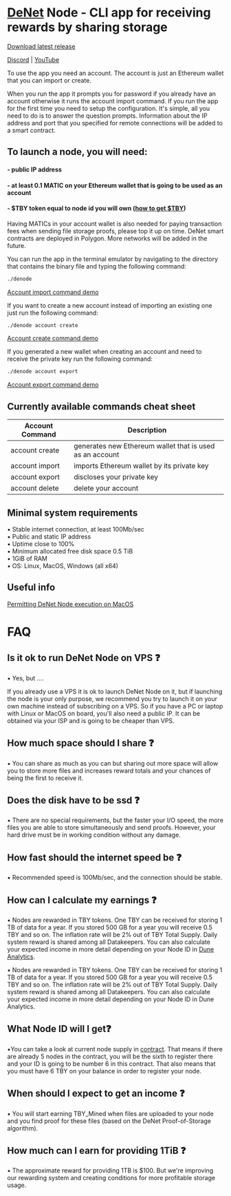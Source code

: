 # [DeNet](https://denet.pro) Node - CLI app for receiving rewards by sharing storage

[Download latest release](https://github.com/DeNetPRO/Node/releases/latest)

[Discord](https://discord.gg/cPz9m4cSWv) |
[YouTube](https://www.youtube.com/channel/UCeCxt3tYbtSkJvaznNjQimQ)

To use the app you need an account. The account is just an Ethereum wallet that you can import or create.

When you run the app it prompts you for password if you already have an account otherwise it runs the account import command.
If you run the app for the first time you need to setup the configuration. It's simple, all you need to do is to answer the question prompts.
Information about the IP address and port that you specified for remote connections will be added to a smart contract.

## To launch a node, you will need:
#### - public IP address
#### - at least 0.1 MATIC on your Ethereum wallet that is going to be used as an account 
#### - $TBY token equal to node id you will own ([how to get $TBY](./doc/deposit.md))

Having MATICs in your account wallet is also needed for paying transaction fees when sending file storage proofs, please top it up on time. DeNet smart contracts are deployed in Polygon. More networks will be added in the future.

You can run the app in the terminal emulator by navigating to the directory that contains the binary file and typing the following command: 

```bash
./denode
```

[Account import command demo](https://www.youtube.com/watch?v=vVRMHlqLA0w)

If you want to create a new account instead of importing an existing one just run the following command:

```bash
./denode account create
```

[Account create command demo](https://www.youtube.com/watch?v=So8VAjv9o1Y)

If you generated a new wallet when creating an account and need to receive the private key run the following command: 

```bash
./denode account export
```

[Account export command demo](https://www.youtube.com/watch?v=bnstbPGdjKY)

## Currently available commands cheat sheet

| Account Command | Description |
|---|---|
| account create | generates new Ethereum wallet that is used as an account |
| account import | imports Ethereum wallet by its private key |
| account export | discloses your private key |
| account delete | delete your account |

## Minimal system requirements
▪ Stable internet connection, at least 100Mb/sec \
▪ Public and static IP address\
▪ Uptime close to 100%\
▪ Minimum allocated free disk space 0.5 TiB\
▪ 1GiB of RAM\
▪ OS: Linux, MacOS, Windows (all x64)
## Useful info

[Permitting DeNet Node execution on MacOS ](https://www.youtube.com/watch?v=vw7yyDjyhS8)

# FAQ 

## Is it ok to run DeNet Node on VPS ❓

▪️ Yes, but ....

If you already use a VPS it is ok to launch DeNet Node on it, but if launching the node is your only purpose, we recommend you try to launch it on your own machine instead of subscribing on a VPS. So if you have a PC or laptop with Linux or MacOS on board, you'll also need a public IP. It can be obtained via your ISP and is going to be cheaper than VPS.

## How much space should I share ❓

▪️ You can share as much as you can but sharing out more space will allow you to store more files and increases reward totals and your chances of being the first to receive it.

## Does the disk have to be ssd ❓

▪️ There are no special requirements, but the faster your I/O speed, the more files you are able to store simultaneously and send proofs. However, your hard drive must be in working condition without any damage.

## How fast should the internet speed be ❓

▪ Recommended speed is 100Mb/sec, and the connection should be stable.

## How can I calculate my earnings ❓

▪️ Nodes are rewarded in TBY tokens. One TBY can be received for storing 1 TB of data for a year. If you stored 500 GB for a year you will receive 0.5 TBY and so on. The inflation rate will be 2% out of TBY Total Supply. Daily system reward is shared among all Datakeepers.
You can also calculate your expected income in more detail depending on your Node ID in [Dune Analytics](https://dune.com/djdeniro/denet-v3). 

▪ Nodes are rewarded in TBY tokens. One TBY can be received for storing 1 TB of data for a year. If you stored 500 GB for a year you will receive 0.5 TBY and so on. The inflation rate will be 2% out of TBY Total Supply. Daily system reward is shared among all Datakeepers. 
You can also calculate your expected income in more detail depending on your Node ID in Dune Analytics. 

## What Node ID will I get❓
▪️You can take a look at current node supply in [contract](https://polygonscan.com/token/0xcb19bede3e4f64b6b0085d99127f6d0a25b7180d).
That means if there are already 5 nodes in the contract, you will be the sixth to register there and your ID is going to be number 6 in this contract. That also means that you must have 6 TBY on your balance in order to register your node.

## When should I expect to get an income ❓

▪️ You will start earning TBY_Mined when files are uploaded to your node and you find proof for these files (based on the DeNet Proof-of-Storage algorithm).

## How much can I earn for providing 1TiB ❓

▪️ The approximate reward for providing 1TB is $100. But we're improving our rewarding system and creating conditions for more profitable storage usage. 

